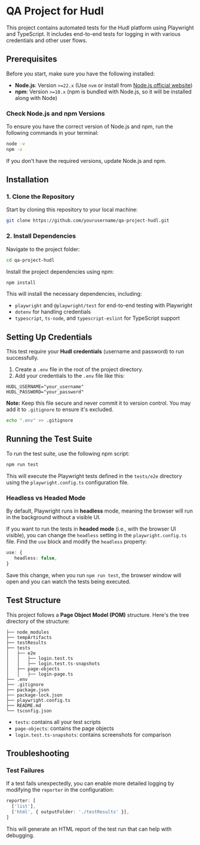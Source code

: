 # QA Project for Hudl

This project contains automated tests for the Hudl platform using Playwright and TypeScript. It includes end-to-end tests for logging in with various credentials and other user flows.

## Prerequisites

Before you start, make sure you have the following installed:

- **Node.js**: Version `>=22.x` (Use `nvm` or install from [Node.js official website](https://nodejs.org/en/))
- **npm**: Version `>=10.x` (npm is bundled with Node.js, so it will be installed along with Node)

### Check Node.js and npm Versions
To ensure you have the correct version of Node.js and npm, run the following commands in your terminal:

```bash
node -v
npm -v
```

If you don't have the required versions, update Node.js and npm.

## Installation

### 1. Clone the Repository
Start by cloning this repository to your local machine:

```bash
git clone https://github.com/yourusername/qa-project-hudl.git
```

### 2. Install Dependencies
Navigate to the project folder:

```bash
cd qa-project-hudl
```
Install the project dependencies using npm:

```bash
npm install
```
This will install the necessary dependencies, including:
- `playwright` and `@playwright/test` for end-to-end testing with Playwright
- `dotenv` for handling credentials
- `typescript`, `ts-node`, and `typescript-eslint` for TypeScript support

## Setting Up Credentials
This test require your **Hudl credentials** (username and password) to run successfully.
1. Create a `.env` file in the root of the project directory.
2. Add your credentials to the `.env` file like this:

```env
HUDL_USERNAME="your_username"
HUDL_PASSWORD="your_password"
```
**Note:** Keep this file secure and never commit it to version control. You may add it to `.gitignore` to ensure it's excluded.

```bash
echo ".env" >> .gitignore
```

## Running the Test Suite
To run the test suite, use the following npm script:

```bash
npm run test
```

This will execute the Playwright tests defined in the `tests/e2e` directory using the `playwright.config.ts` configuration file.

### Headless vs Headed Mode
By default, Playwright runs in **headless** mode, meaning the browser will run in the background without a visible UI.

If you want to run the tests in **headed mode** (i.e., with the browser UI visible), you can change the `headless` setting in the `playwright.config.ts` file. Find the `use` block and modify the `headless` property:

```ts
use: {
   headless: false,
}
```
Save this change, when you run `npm run test`, the browser window will open and you can watch the tests being executed.

## Test Structure
This project follows a **Page Object Model (POM)** structure. Here's the tree directory of the structure:

```
├── node_modules
├── tempArtifacts
├── testResults
├── tests
│   ├── e2e
│   │   ├── login.test.ts
│   │   ├── login.test.ts-snapshots
│   ├── page-objects
│   │   ├── login-page.ts
├── .env
├── .gitignore
├── package.json
├── package-lock.json
├── playwright.config.ts
├── README.md
└── tsconfig.json
```
- `tests`: contains all your test scripts
- `page-objects`: contains the page objects
- `login.test.ts-snapshots`: contains screenshots for comparison

## Troubleshooting

### Test Failures
If a test fails unexpectedly, you can enable more detailed logging by modifying the `reporter` in the configuration:

```ts
reporter: [
  ['list'],
  ['html', { outputFolder: './testResults' }],
]
```
This will generate an HTML report of the test run that can help with debugging.
